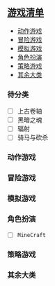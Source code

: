 ## **[游戏清单](https://baike.baidu.com/item/%E6%B8%B8%E6%88%8F%E7%B1%BB%E5%9E%8B/360147 )**

<!-- vim-markdown-toc GFM -->
- [动作游戏](#动作游戏)
- [冒险游戏](#冒险游戏)
- [模拟游戏](#模拟游戏)
- [角色扮演](#角色扮演)
- [策略游戏](#策略游戏)
- [其余大类](#其余大类)
<!-- vim-markdown-toc -->

### 待分类
- [ ] 上古卷轴
- [ ] 黑暗之魂
- [ ] 辐射
- [ ] 骑马与砍杀

### 动作游戏
### 冒险游戏
### 模拟游戏
### 角色扮演
- [ ] `MineCraft`

### 策略游戏
### 其余大类
